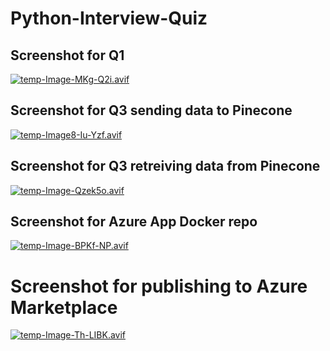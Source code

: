 # Python-Interview-Quiz



## Screenshot for Q1 
[![temp-Image-MKg-Q2i.avif](https://i.postimg.cc/Sxbjzv4z/temp-Image-MKg-Q2i.avif)](https://postimg.cc/CzJw3JzF)


## Screenshot for Q3 sending data to Pinecone
[![temp-Image8-Iu-Yzf.avif](https://i.postimg.cc/y8hxhy6p/temp-Image8-Iu-Yzf.avif)](https://postimg.cc/zyBq8WgT)

## Screenshot for Q3 retreiving data from Pinecone
[![temp-Image-Qzek5o.avif](https://i.postimg.cc/yNvNt6ZF/temp-Image-Qzek5o.avif)](https://postimg.cc/CZnYfgJ1)


## Screenshot for Azure App Docker repo
[![temp-Image-BPKf-NP.avif](https://i.postimg.cc/280rC96D/temp-Image-BPKf-NP.avif)](https://postimg.cc/GHTZQQG7)

# Screenshot for publishing to Azure Marketplace
[![temp-Image-Th-LIBK.avif](https://i.postimg.cc/T1kFvScN/temp-Image-Th-LIBK.avif)](https://postimg.cc/2LZ240Mn)

